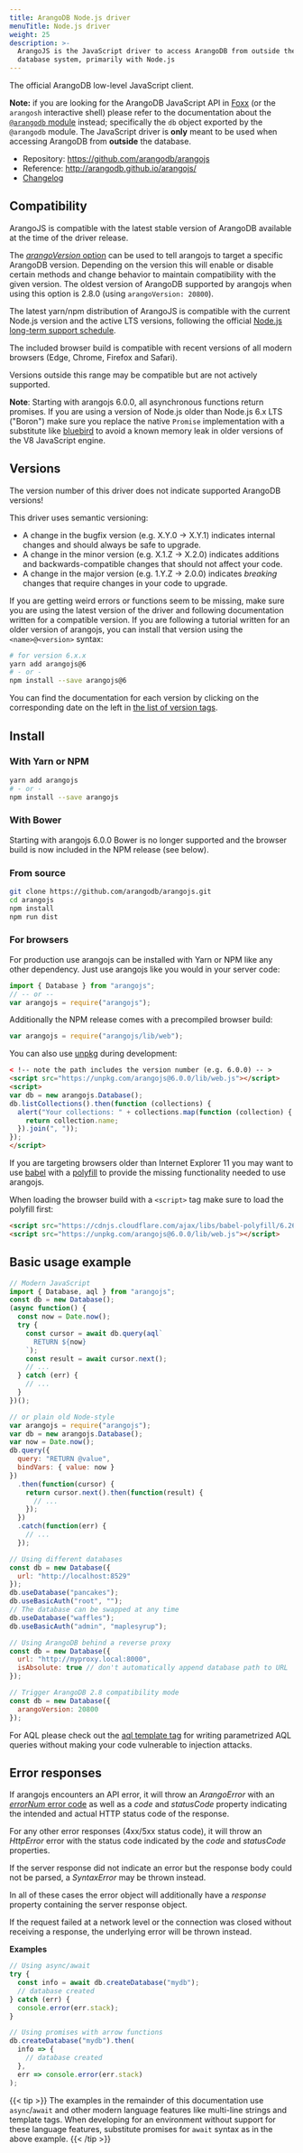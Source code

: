 ```yaml
---
title: ArangoDB Node.js driver
menuTitle: Node.js driver
weight: 25
description: >-
  ArangoJS is the JavaScript driver to access ArangoDB from outside the
  database system, primarily with Node.js
---
```

The official ArangoDB low-level JavaScript client.

**Note:** if you are looking for the ArangoDB JavaScript API in
[Foxx](https://www.arangodb.com/community-server/foxx/) (or the `arangosh` interactive shell) please
refer to the documentation about the
[`@arangodb` module](../foxx-microservices/reference/related-modules/_index.md#the-arangodb-module)
instead; specifically the `db` object exported by the `@arangodb` module. The
JavaScript driver is **only** meant to be used when accessing ArangoDB from
**outside** the database.

- Repository: <https://github.com/arangodb/arangojs>
- Reference: <http://arangodb.github.io/arangojs/>
- [Changelog](https://github.com/arangodb/arangojs/blob/master/CHANGELOG.md)

## Compatibility

ArangoJS is compatible with the latest stable version of ArangoDB available at
the time of the driver release.

The [_arangoVersion_ option](https://arangodb.github.io/arangojs/latest/types/configuration.ConfigOptions.html)
can be used to tell arangojs to target a specific
ArangoDB version. Depending on the version this will enable or disable certain
methods and change behavior to maintain compatibility with the given version.
The oldest version of ArangoDB supported by arangojs when using this option
is 2.8.0 (using `arangoVersion: 20800`).

The latest yarn/npm distribution of ArangoJS is compatible with the current
Node.js version and the active LTS versions, following the official
[Node.js long-term support schedule](https://github.com/nodejs/LTS).

The included browser build is compatible with recent
versions of all modern browsers (Edge, Chrome, Firefox and Safari).

Versions outside this range may be compatible but are not actively supported.

**Note**: Starting with arangojs 6.0.0, all asynchronous functions return
promises. If you are using a version of Node.js older than Node.js 6.x LTS
("Boron") make sure you replace the native `Promise` implementation with a
substitute like [bluebird](https://github.com/petkaantonov/bluebird)
to avoid a known memory leak in older versions of the V8 JavaScript engine.

## Versions

The version number of this driver does not indicate supported ArangoDB versions!

This driver uses semantic versioning:

- A change in the bugfix version (e.g. X.Y.0 -> X.Y.1) indicates internal
  changes and should always be safe to upgrade.
- A change in the minor version (e.g. X.1.Z -> X.2.0) indicates additions and
  backwards-compatible changes that should not affect your code.
- A change in the major version (e.g. 1.Y.Z -> 2.0.0) indicates _breaking_
  changes that require changes in your code to upgrade.

If you are getting weird errors or functions seem to be missing, make sure you
are using the latest version of the driver and following documentation written
for a compatible version. If you are following a tutorial written for an older
version of arangojs, you can install that version using the `<name>@<version>`
syntax:

```sh
# for version 6.x.x
yarn add arangojs@6
# - or -
npm install --save arangojs@6
```

You can find the documentation for each version by clicking on the corresponding
date on the left in
[the list of version tags](https://github.com/arangodb/arangojs/tags).

## Install

### With Yarn or NPM

```sh
yarn add arangojs
# - or -
npm install --save arangojs
```

### With Bower

Starting with arangojs 6.0.0 Bower is no longer supported and the browser
build is now included in the NPM release (see below).

### From source

```sh
git clone https://github.com/arangodb/arangojs.git
cd arangojs
npm install
npm run dist
```

### For browsers

For production use arangojs can be installed with Yarn or NPM like any
other dependency. Just use arangojs like you would in your server code:

```js
import { Database } from "arangojs";
// -- or --
var arangojs = require("arangojs");
```

Additionally the NPM release comes with a precompiled browser build:

```js
var arangojs = require("arangojs/lib/web");
```

You can also use [unpkg](https://unpkg.com) during development:

```html
< !-- note the path includes the version number (e.g. 6.0.0) -- >
<script src="https://unpkg.com/arangojs@6.0.0/lib/web.js"></script>
<script>
var db = new arangojs.Database();
db.listCollections().then(function (collections) {
  alert("Your collections: " + collections.map(function (collection) {
    return collection.name;
  }).join(", "));
});
</script>
```

If you are targeting browsers older than Internet Explorer 11 you may want to
use [babel](https://babeljs.io) with a
[polyfill](https://babeljs.io/docs/usage/polyfill) to provide the missing
functionality needed to use arangojs.

When loading the browser build with a `<script>` tag make sure to load the polyfill first:

```html
<script src="https://cdnjs.cloudflare.com/ajax/libs/babel-polyfill/6.26.0/polyfill.js"></script>
<script src="https://unpkg.com/arangojs@6.0.0/lib/web.js"></script>
```

## Basic usage example

```js
// Modern JavaScript
import { Database, aql } from "arangojs";
const db = new Database();
(async function() {
  const now = Date.now();
  try {
    const cursor = await db.query(aql`
      RETURN ${now}
    `);
    const result = await cursor.next();
    // ...
  } catch (err) {
    // ...
  }
})();

// or plain old Node-style
var arangojs = require("arangojs");
var db = new arangojs.Database();
var now = Date.now();
db.query({
  query: "RETURN @value",
  bindVars: { value: now }
})
  .then(function(cursor) {
    return cursor.next().then(function(result) {
      // ...
    });
  })
  .catch(function(err) {
    // ...
  });

// Using different databases
const db = new Database({
  url: "http://localhost:8529"
});
db.useDatabase("pancakes");
db.useBasicAuth("root", "");
// The database can be swapped at any time
db.useDatabase("waffles");
db.useBasicAuth("admin", "maplesyrup");

// Using ArangoDB behind a reverse proxy
const db = new Database({
  url: "http://myproxy.local:8000",
  isAbsolute: true // don't automatically append database path to URL
});

// Trigger ArangoDB 2.8 compatibility mode
const db = new Database({
  arangoVersion: 20800
});
```

For AQL please check out the
[aql template tag](https://arangodb.github.io/arangojs/latest/functions/aql.aql.html)
for writing parametrized AQL queries without making your code vulnerable to
injection attacks.

## Error responses

If arangojs encounters an API error, it will throw an _ArangoError_ with an
[_errorNum_ error code](../error-codes-and-meanings.md)
as well as a _code_ and _statusCode_ property indicating the intended and
actual HTTP status code of the response.

For any other error responses (4xx/5xx status code), it will throw an
_HttpError_ error with the status code indicated by the _code_ and _statusCode_ properties.

If the server response did not indicate an error but the response body could
not be parsed, a _SyntaxError_ may be thrown instead.

In all of these cases the error object will additionally have a _response_
property containing the server response object.

If the request failed at a network level or the connection was closed without
receiving a response, the underlying error will be thrown instead.

**Examples**

```js
// Using async/await
try {
  const info = await db.createDatabase("mydb");
  // database created
} catch (err) {
  console.error(err.stack);
}

// Using promises with arrow functions
db.createDatabase("mydb").then(
  info => {
    // database created
  },
  err => console.error(err.stack)
);
```

{{< tip >}}
The examples in the remainder of this documentation use `async`/`await`
and other modern language features like multi-line strings and template tags.
When developing for an environment without support for these language features,
substitute promises for `await` syntax as in the above example.
{{< /tip >}}
